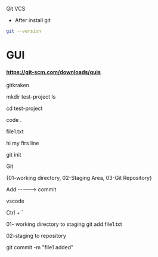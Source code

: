  Git VCS

* After install git

```bash
git --version
```

# GUI

#### https://git-scm.com/downloads/guis


gitkraken

mkdir test-project
ls

cd test-project

code .


file1.txt

hi my firs line


git init


Git

{01-working directory, 02-Staging Area, 03-Git Repository}


Add -----> commit


vscode

Ctrl + `

01- working directory to staging 
git add file1.txt

02-staging to repository

git commit -m "file1 added"

















































  
